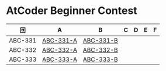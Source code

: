 # AtCoder Beginner Contest

| 回 | A | B | C | D | E | F |
|:---:|:---:|:---:|:---:|:---:|:---:|:---:|
| ABC-331 | [ABC-331-A](ABC-331-A.py) | [ABC-331-B](ABC-331-B.py) |  |  |  |  |
| ABC-332 | [ABC-332-A](ABC-332-A.py) | [ABC-332-B](ABC-332-B.py) |  |  |  |  |
| ABC-333 | [ABC-333-A](ABC-333-A.py) | [ABC-333-B](ABC-333-B.py) |  |  |  |  |
